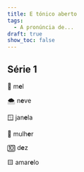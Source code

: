 ```yaml
---
title: E tónico aberto
tags:
  - A pronúncia de...
draft: true
show_toc: false
---
```

## Série 1
<e-moji>🍯</e-moji> m**e**l

<e-moji>🌨️</e-moji> n**e**ve

<e-moji>🪟</e-moji> jan**e**la

<e-moji>👩</e-moji> mulh**e**r

<e-moji>🔟</e-moji> d**e**z

<e-moji>🟨</e-moji> amar**e**lo

